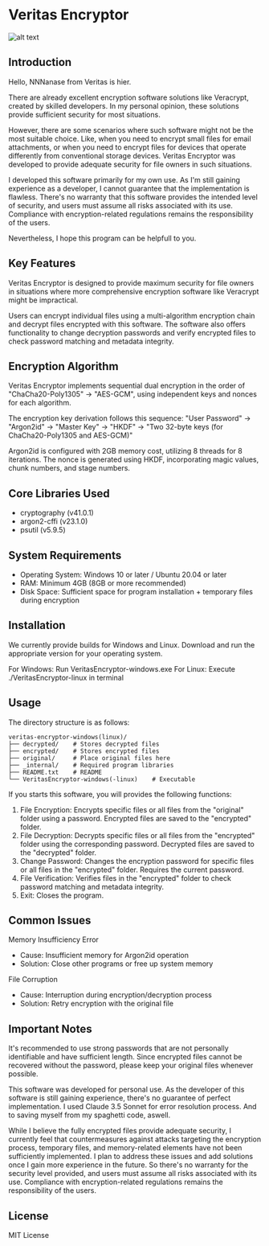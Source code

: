 # Veritas Encryptor

![alt text](https://github.com/Namenashi/Veritas_Encryptor/logo3_Icon-white.png?raw=true)

## Introduction
Hello, NNNanase from Veritas is hier.

There are already excellent encryption software solutions like Veracrypt, created by skilled developers. In my personal opinion, these solutions provide sufficient security for most situations.

However, there are some scenarios where such software might not be the most suitable choice. Like, when you need to encrypt small files for email attachments, or when you need to encrypt files for devices that operate differently from conventional storage devices. Veritas Encryptor was developed to provide adequate security for file owners in such situations.

I developed this software primarily for my own use. As I'm still gaining experience as a developer, I cannot guarantee that the implementation is flawless. There's no warranty that this software provides the intended level of security, and users must assume all risks associated with its use. Compliance with encryption-related regulations remains the responsibility of the users.

Nevertheless, I hope this program can be helpfull to you.

## Key Features
Veritas Encryptor is designed to provide maximum security for file owners in situations where more comprehensive encryption software like Veracrypt might be impractical.

Users can encrypt individual files using a multi-algorithm encryption chain and decrypt files encrypted with this software. The software also offers functionality to change decryption passwords and verify encrypted files to check password matching and metadata integrity.

## Encryption Algorithm
Veritas Encryptor implements sequential dual encryption in the order of "ChaCha20-Poly1305" -> "AES-GCM", using independent keys and nonces for each algorithm.

The encryption key derivation follows this sequence:
"User Password" -> "Argon2id" -> "Master Key" -> "HKDF" -> "Two 32-byte keys (for ChaCha20-Poly1305 and AES-GCM)"

Argon2id is configured with 2GB memory cost, utilizing 8 threads for 8 iterations. The nonce is generated using HKDF, incorporating magic values, chunk numbers, and stage numbers.

## Core Libraries Used
- cryptography (v41.0.1)
- argon2-cffi (v23.1.0)
- psutil (v5.9.5)

## System Requirements
- Operating System: Windows 10 or later / Ubuntu 20.04 or later
- RAM: Minimum 4GB (8GB or more recommended)
- Disk Space: Sufficient space for program installation + temporary files during encryption

## Installation
We currently provide builds for Windows and Linux. Download and run the appropriate version for your operating system.

For Windows: Run VeritasEncryptor-windows.exe
For Linux: Execute ./VeritasEncryptor-linux in terminal

## Usage
The directory structure is as follows:

```
veritas-encryptor-windows(linux)/
├── decrypted/    # Stores decrypted files
├── encrypted/    # Stores encrypted files
├── original/     # Place original files here
├── _internal/    # Required program libraries
├── README.txt    # README
└── VeritasEncryptor-windows(-linux)    # Executable
```

If you starts this software, you will provides the following functions:

1. File Encryption: Encrypts specific files or all files from the "original" folder using a password. Encrypted files are saved to the "encrypted" folder.
2. File Decryption: Decrypts specific files or all files from the "encrypted" folder using the corresponding password. Decrypted files are saved to the "decrypted" folder.
3. Change Password: Changes the encryption password for specific files or all files in the "encrypted" folder. Requires the current password.
4. File Verification: Verifies files in the "encrypted" folder to check password matching and metadata integrity.
5. Exit: Closes the program.

## Common Issues
Memory Insufficiency Error
- Cause: Insufficient memory for Argon2id operation
- Solution: Close other programs or free up system memory

File Corruption
- Cause: Interruption during encryption/decryption process
- Solution: Retry encryption with the original file

## Important Notes
It's recommended to use strong passwords that are not personally identifiable and have sufficient length. Since encrypted files cannot be recovered without the password, please keep your original files whenever possible.

This software was developed for personal use. As the developer of this software is still gaining experience, there's no guarantee of perfect implementation. I used Claude 3.5 Sonnet for error resolution process. And to saving myself from my spaghetti code, aswell.

While I believe the fully encrypted files provide adequate security, I currently feel that countermeasures against attacks targeting the encryption process, temporary files, and memory-related elements have not been sufficiently implemented. I plan to address these issues and add solutions once I gain more experience in the future. So there's no warranty for the security level provided, and users must assume all risks associated with its use. Compliance with encryption-related regulations remains the responsibility of the users.

## License
MIT License
